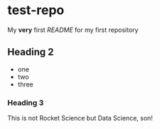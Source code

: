 # test-repo
My **very** first *README* for my first repository
## Heading 2
- one
- two
- three
### Heading 3
This is not Rocket Science but Data Science, son!
